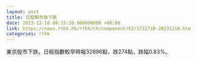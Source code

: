 ```yaml
---
layout: post
title: 日股開市後下跌
date: 2023-12-18 08:15:20.000000000 +08:00
link: https://news.rthk.hk/rthk/ch/component/k2/1732710-20231218.htm
categories: rthk
---
```


東京股市下跌。日經指數較早時報32696點，跌274點，跌幅0.83%。
